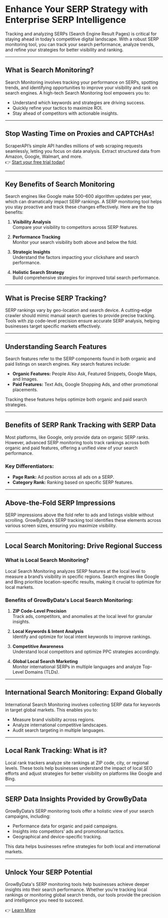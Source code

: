 # Enhance Your SERP Strategy with Enterprise SERP Intelligence

Tracking and analyzing SERPs (Search Engine Result Pages) is critical for staying ahead in today’s competitive digital landscape. With a robust SERP monitoring tool, you can track your search performance, analyze trends, and refine your strategies for better visibility and ranking.

---

## What is Search Monitoring?

Search Monitoring involves tracking your performance on SERPs, spotting trends, and identifying opportunities to improve your visibility and rank on search engines. A high-tech Search Monitoring tool empowers you to:

- Understand which keywords and strategies are driving success.
- Quickly refine your tactics to maximize ROI.
- Stay ahead of competitors with actionable insights.

---

## Stop Wasting Time on Proxies and CAPTCHAs!

ScraperAPI’s simple API handles millions of web scraping requests seamlessly, letting you focus on data analysis. Extract structured data from Amazon, Google, Walmart, and more.  
👉 [Start your free trial today!](https://bit.ly/Scraperapi)

---

## Key Benefits of Search Monitoring

Search engines like Google make 500–600 algorithm updates per year, which can dramatically impact SERP rankings. A SERP monitoring tool helps you stay proactive and track these changes effectively. Here are the top benefits:

1. **Visibility Analysis**  
   Compare your visibility to competitors across SERP features.

2. **Performance Tracking**  
   Monitor your search visibility both above and below the fold.

3. **Strategic Insights**  
   Understand the factors impacting your clickshare and search performance.

4. **Holistic Search Strategy**  
   Build comprehensive strategies for improved total search performance.

---

## What is Precise SERP Tracking?

SERP rankings vary by geo-location and search device. A cutting-edge crawler should mimic manual search queries to provide precise tracking. Tools with zip code-level precision ensure accurate SERP analysis, helping businesses target specific markets effectively.

---

## Understanding Search Features

Search features refer to the SERP components found in both organic and paid listings on search engines. Key search features include:

- **Organic Features:** People Also Ask, Featured Snippets, Google Maps, and Images.
- **Paid Features:** Text Ads, Google Shopping Ads, and other promotional placements.

Tracking these features helps optimize both organic and paid search strategies.

---

## Benefits of SERP Rank Tracking with SERP Data

Most platforms, like Google, only provide data on organic SERP ranks. However, advanced SERP monitoring tools track rankings across both organic and paid features, offering a unified view of your search performance.

### Key Differentiators:
- **Page Rank:** Ad position across all ads on a SERP.
- **Category Rank:** Ranking based on specific SERP features.

---

## Above-the-Fold SERP Impressions

SERP impressions above the fold refer to ads and listings visible without scrolling. GrowByData’s SERP tracking tool identifies these elements across various screen sizes, ensuring you maximize visibility.

---

## Local Search Monitoring: Drive Regional Success

### What is Local Search Monitoring?

Local Search Monitoring analyzes SERP features at the local level to measure a brand’s visibility in specific regions. Search engines like Google and Bing prioritize location-specific results, making it crucial to optimize for local markets.

### Benefits of GrowByData's Local Search Monitoring:

1. **ZIP Code-Level Precision**  
   Track ads, competitors, and anomalies at the local level for granular insights.

2. **Local Keywords & Intent Analysis**  
   Identify and optimize for local intent keywords to improve rankings.

3. **Competitive Awareness**  
   Understand local competitors and optimize PPC strategies accordingly.

4. **Global Local Search Marketing**  
   Monitor international SERPs in multiple languages and analyze Top-Level Domains (TLDs).

---

## International Search Monitoring: Expand Globally

International Search Monitoring involves collecting SERP data for keywords in target global markets. This enables you to:

- Measure brand visibility across regions.
- Analyze international competitive landscapes.
- Audit search targeting in multiple languages.

---

## Local Rank Tracking: What is it?

Local rank trackers analyze site rankings at ZIP code, city, or regional levels. These tools help businesses understand the impact of local SEO efforts and adjust strategies for better visibility on platforms like Google and Bing.

---

## SERP Data Insights Provided by GrowByData

GrowByData’s SERP monitoring tools offer a holistic view of your search campaigns, including:

- Performance data for organic and paid campaigns.
- Insights into competitors’ ads and promotional tactics.
- Geographical and device-specific tracking.

This data helps businesses refine strategies for both local and international markets.

---

## Unlock Your SERP Potential

GrowByData's SERP monitoring tools help businesses achieve deeper insights into their search performance. Whether you’re tracking local rankings or monitoring global search trends, our tools provide the precision and intelligence you need to succeed.

👉 [Learn More](https://bit.ly/Scraperapi)
